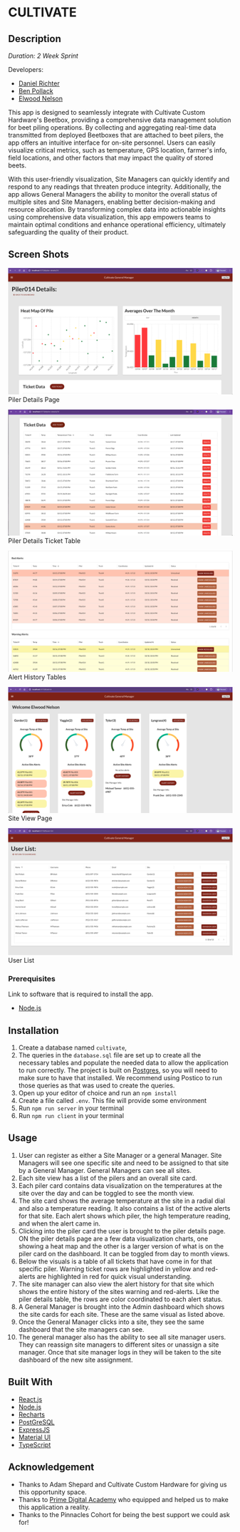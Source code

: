 # CULTIVATE

## Description

_Duration: 2 Week Sprint_

Developers:
- [Daniel Richter](https://www.github.com/danielmrichter)
- [Ben Pollack](https://www.github.com/bpol87)
- [Elwood Nelson](https://www.github.com/mntokijabe)

This app is designed to seamlessly integrate with Cultivate Custom Hardware's Beetbox, providing a comprehensive data management solution for beet piling operations. By collecting and aggregating real-time data transmitted from deployed Beetboxes that are attached to beet pilers, the app offers an intuitive interface for on-site personnel. Users can easily visualize critical metrics, such as temperature, GPS location, farmer's info, field locations, and other factors that may impact the quality of stored beets.

With this user-friendly visualization, Site Managers can quickly identify and respond to any readings that threaten produce integrity. Additionally, the app allows General Managers the ability to monitor the overall status of multiple sites and Site Managers, enabling better decision-making and resource allocation. By transforming complex data into actionable insights using comprehensive data visualization, this app empowers teams to maintain optimal conditions and enhance operational efficiency, ultimately safeguarding the quality of their product.


## Screen Shots
![Piler Details](./public/Piler-Details.png)
Piler Details Page

![Piler Details Ticket Table](./public/Piler-Details-Tickets.png)
Piler Details Ticket Table

![Alert History](./public/Alert-History-Tables.png)
Alert History Tables

![Site View](./public/Site-View.png)
Site View Page

![User List](./public/User-List.png)
User List

### Prerequisites

Link to software that is required to install the app.

- [Node.js](https://nodejs.org/en/)

## Installation

1. Create a database named `cultivate`,
2. The queries in the `database.sql` file are set up to create all the necessary tables and populate the needed data to allow the application to run correctly. The project is built on [Postgres](https://www.postgresql.org/download/), so you will need to make sure to have that installed. We recommend using Postico to run those queries as that was used to create the queries.
3. Open up your editor of choice and run an `npm install`
4. Create a file called `.env`. This file will provide some environment 
4. Run `npm run server` in your terminal
5. Run `npm run client` in your terminal

## Usage
1. User can register as either a Site Manager or a general Manager. Site Managers will see one specific site and need to be assigned to that site by a General Manager. General Managers can see all sites.
2. Each site view has a list of the pilers and an overall site card.
3. Each piler card contains data visualization on the temperatures at the site over the day and can be toggled to see the month view.
4. The site card shows the average temperature at the site in a radial dial and also a temperature reading. It also contains a list of the active alerts for that site. Each alert shows which piler, the high temperature reading, and when the alert came in. 
5. Clicking into the piler card the user is brought to the piler details page. ON the piler details page are a few data visualization charts, one showing a heat map and the other is a larger version of what is on the piler card on the dashboard. It can be toggled from day to month views. 
6. Below the visuals is a table of all tickets that have come in for that specific piler. Warning ticket rows are highlighted in yellow and red-alerts are highlighted in red for quick visual understanding.
7. The site manager can also view the alert history for that site which shows the entire history of the sites warning and red-alerts. Like the piler details table, the rows are color coordinated to each alert status.
8. A General Manager is brought into the Admin dashboard which shows the site cards for each site. These are the same visual as listed above. 
9. Once the General Manager clicks into a site, they see the same dashboard that the site managers can see. 
10. The general manager also has the ability to see all site manager users. They can reassign site managers to different sites or unassign a site manager. Once that site manager logs in they will be taken to the site dashboard of the new site assignment. 

## Built With

- [React.js](https://react.dev/)
- [Node.js](https://nodejs.org/en)
- [Recharts](https://recharts.org/en-US)
- [PostGreSQL](https://www.postgresql.org/)
- [ExpressJS](https://expressjs.com/)
- [Material UI](https://mui.com/material-ui/)
- [TypeScript](https://www.typescriptlang.org/)

## Acknowledgement
- Thanks to Adam Shepard and Cultivate Custom Hardware for giving us this opportunity space.
- Thanks to [Prime Digital Academy](www.primeacademy.io) who equipped and helped us to make this application a reality.
- Thanks to the Pinnacles Cohort for being the best support we could ask for!
